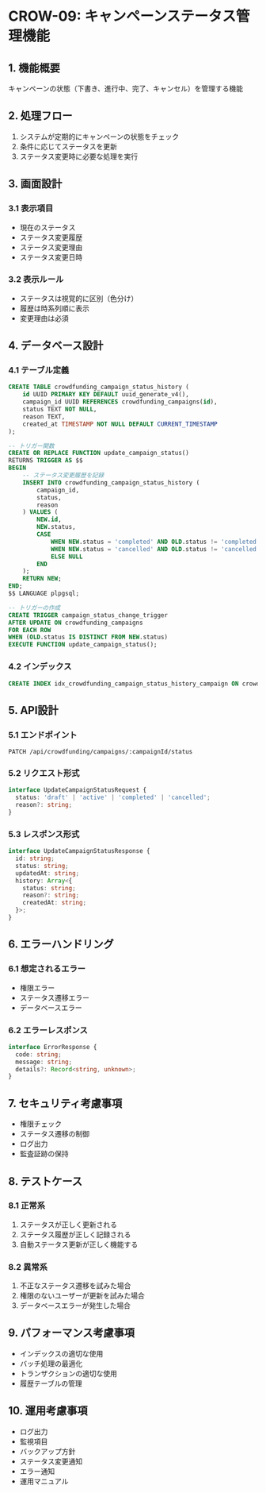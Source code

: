 # CROW-09: キャンペーンステータス管理機能

## 1. 機能概要
キャンペーンの状態（下書き、進行中、完了、キャンセル）を管理する機能

## 2. 処理フロー
1. システムが定期的にキャンペーンの状態をチェック
2. 条件に応じてステータスを更新
3. ステータス変更時に必要な処理を実行

## 3. 画面設計
### 3.1 表示項目
- 現在のステータス
- ステータス変更履歴
- ステータス変更理由
- ステータス変更日時

### 3.2 表示ルール
- ステータスは視覚的に区別（色分け）
- 履歴は時系列順に表示
- 変更理由は必須

## 4. データベース設計
### 4.1 テーブル定義
```sql
CREATE TABLE crowdfunding_campaign_status_history (
    id UUID PRIMARY KEY DEFAULT uuid_generate_v4(),
    campaign_id UUID REFERENCES crowdfunding_campaigns(id),
    status TEXT NOT NULL,
    reason TEXT,
    created_at TIMESTAMP NOT NULL DEFAULT CURRENT_TIMESTAMP
);

-- トリガー関数
CREATE OR REPLACE FUNCTION update_campaign_status()
RETURNS TRIGGER AS $$
BEGIN
    -- ステータス変更履歴を記録
    INSERT INTO crowdfunding_campaign_status_history (
        campaign_id,
        status,
        reason
    ) VALUES (
        NEW.id,
        NEW.status,
        CASE
            WHEN NEW.status = 'completed' AND OLD.status != 'completed' THEN 'Campaign completed'
            WHEN NEW.status = 'cancelled' AND OLD.status != 'cancelled' THEN 'Campaign cancelled'
            ELSE NULL
        END
    );
    RETURN NEW;
END;
$$ LANGUAGE plpgsql;

-- トリガーの作成
CREATE TRIGGER campaign_status_change_trigger
AFTER UPDATE ON crowdfunding_campaigns
FOR EACH ROW
WHEN (OLD.status IS DISTINCT FROM NEW.status)
EXECUTE FUNCTION update_campaign_status();
```

### 4.2 インデックス
```sql
CREATE INDEX idx_crowdfunding_campaign_status_history_campaign ON crowdfunding_campaign_status_history(campaign_id);
```

## 5. API設計
### 5.1 エンドポイント
```
PATCH /api/crowdfunding/campaigns/:campaignId/status
```

### 5.2 リクエスト形式
```typescript
interface UpdateCampaignStatusRequest {
  status: 'draft' | 'active' | 'completed' | 'cancelled';
  reason?: string;
}
```

### 5.3 レスポンス形式
```typescript
interface UpdateCampaignStatusResponse {
  id: string;
  status: string;
  updatedAt: string;
  history: Array<{
    status: string;
    reason?: string;
    createdAt: string;
  }>;
}
```

## 6. エラーハンドリング
### 6.1 想定されるエラー
- 権限エラー
- ステータス遷移エラー
- データベースエラー

### 6.2 エラーレスポンス
```typescript
interface ErrorResponse {
  code: string;
  message: string;
  details?: Record<string, unknown>;
}
```

## 7. セキュリティ考慮事項
- 権限チェック
- ステータス遷移の制御
- ログ出力
- 監査証跡の保持

## 8. テストケース
### 8.1 正常系
1. ステータスが正しく更新される
2. ステータス履歴が正しく記録される
3. 自動ステータス更新が正しく機能する

### 8.2 異常系
1. 不正なステータス遷移を試みた場合
2. 権限のないユーザーが更新を試みた場合
3. データベースエラーが発生した場合

## 9. パフォーマンス考慮事項
- インデックスの適切な使用
- バッチ処理の最適化
- トランザクションの適切な使用
- 履歴テーブルの管理

## 10. 運用考慮事項
- ログ出力
- 監視項目
- バックアップ方針
- ステータス変更通知
- エラー通知
- 運用マニュアル 